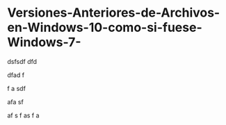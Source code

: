 # Versiones-Anteriores-de-Archivos-en-Windows-10-como-si-fuese-Windows-7-

dsfsdf
dfd

dfad
f



f
a
sdf



afa
sf


af
s
f
as
f
a

